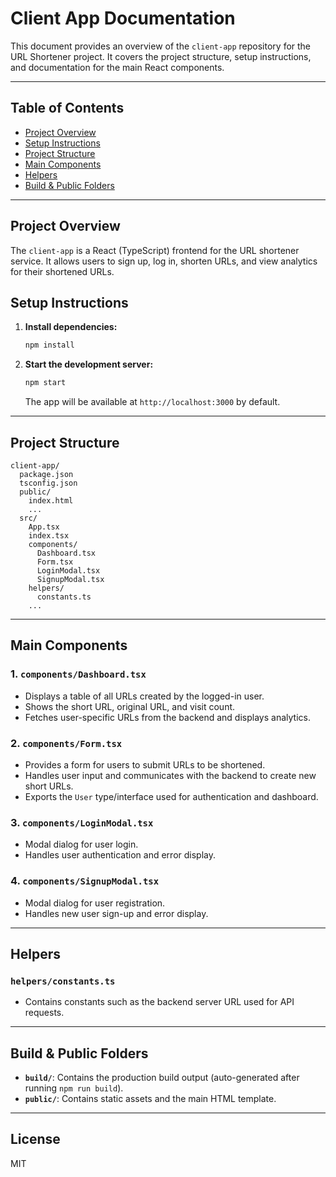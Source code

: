 
# Client App Documentation

This document provides an overview of the `client-app` repository for the URL Shortener project. It covers the project structure, setup instructions, and documentation for the main React components.

---

## Table of Contents
- [Project Overview](#project-overview)
- [Setup Instructions](#setup-instructions)
- [Project Structure](#project-structure)
- [Main Components](#main-components)
- [Helpers](#helpers)
- [Build & Public Folders](#build--public-folders)

---

## Project Overview

The `client-app` is a React (TypeScript) frontend for the URL shortener service. It allows users to sign up, log in, shorten URLs, and view analytics for their shortened URLs.

## Setup Instructions

1. **Install dependencies:**
   ```bash
   npm install
   ```
2. **Start the development server:**
   ```bash
   npm start
   ```
   The app will be available at `http://localhost:3000` by default.

---

## Project Structure

```
client-app/
  package.json
  tsconfig.json
  public/
    index.html
    ...
  src/
    App.tsx
    index.tsx
    components/
      Dashboard.tsx
      Form.tsx
      LoginModal.tsx
      SignupModal.tsx
    helpers/
      constants.ts
    ...
```

---

## Main Components

### 1. `components/Dashboard.tsx`
- Displays a table of all URLs created by the logged-in user.
- Shows the short URL, original URL, and visit count.
- Fetches user-specific URLs from the backend and displays analytics.

### 2. `components/Form.tsx`
- Provides a form for users to submit URLs to be shortened.
- Handles user input and communicates with the backend to create new short URLs.
- Exports the `User` type/interface used for authentication and dashboard.

### 3. `components/LoginModal.tsx`
- Modal dialog for user login.
- Handles user authentication and error display.

### 4. `components/SignupModal.tsx`
- Modal dialog for user registration.
- Handles new user sign-up and error display.

---

## Helpers

### `helpers/constants.ts`
- Contains constants such as the backend server URL used for API requests.

---

## Build & Public Folders

- **`build/`**: Contains the production build output (auto-generated after running `npm run build`).
- **`public/`**: Contains static assets and the main HTML template.

---

## License
MIT
